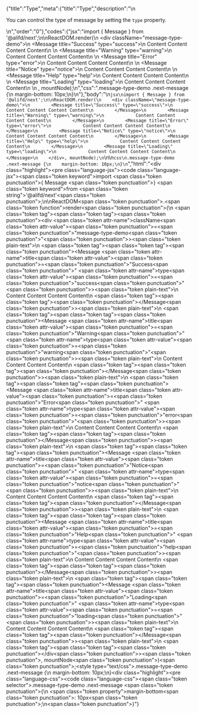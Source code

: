 {"title":"Type","meta":{"title":"Type","description":"\n<p>You can control the type of message by setting the <code>type</code> property.</p>\n","order":"0"},"codes":{"jsx":"import { Message } from '@alifd/next';\n\nReactDOM.render(\n    <div className=\"message-type-demo\">\n        <Message title=\"Success\" type=\"success\">\n            Content Content Content Content\n        </Message>\n        <Message title=\"Warning\" type=\"warning\">\n            Content Content Content Content\n        </Message>\n        <Message title=\"Error\" type=\"error\">\n            Content Content Content Content\n        </Message>\n        <Message title=\"Notice\" type=\"notice\">\n            Content Content Content Content\n        </Message>\n        <Message title=\"Help\" type=\"help\">\n            Content Content Content Content\n        </Message>\n        <Message title=\"Loading\" type=\"loading\">\n            Content Content Content Content\n        </Message>\n    </div>, mountNode);\n","css":".message-type-demo .next-message {\n    margin-bottom: 10px;\n}\n"},"body":"\n````jsx\nimport { Message } from '@alifd/next';\n\nReactDOM.render(\n    <div className=\"message-type-demo\">\n        <Message title=\"Success\" type=\"success\">\n            Content Content Content Content\n        </Message>\n        <Message title=\"Warning\" type=\"warning\">\n            Content Content Content Content\n        </Message>\n        <Message title=\"Error\" type=\"error\">\n            Content Content Content Content\n        </Message>\n        <Message title=\"Notice\" type=\"notice\">\n            Content Content Content Content\n        </Message>\n        <Message title=\"Help\" type=\"help\">\n            Content Content Content Content\n        </Message>\n        <Message title=\"Loading\" type=\"loading\">\n            Content Content Content Content\n        </Message>\n    </div>, mountNode);\n````\n\n````css\n.message-type-demo .next-message {\n    margin-bottom: 10px;\n}\n````","html":"<script>(function(){\"use strict\";\n\nvar _next = require(\"@alifd/next\");\n\nReactDOM.render(React.createElement(\n    \"div\",\n    { className: \"message-type-demo\" },\n    React.createElement(\n        _next.Message,\n        { title: \"Success\", type: \"success\" },\n        \"Content Content Content Content\"\n    ),\n    React.createElement(\n        _next.Message,\n        { title: \"Warning\", type: \"warning\" },\n        \"Content Content Content Content\"\n    ),\n    React.createElement(\n        _next.Message,\n        { title: \"Error\", type: \"error\" },\n        \"Content Content Content Content\"\n    ),\n    React.createElement(\n        _next.Message,\n        { title: \"Notice\", type: \"notice\" },\n        \"Content Content Content Content\"\n    ),\n    React.createElement(\n        _next.Message,\n        { title: \"Help\", type: \"help\" },\n        \"Content Content Content Content\"\n    ),\n    React.createElement(\n        _next.Message,\n        { title: \"Loading\", type: \"loading\" },\n        \"Content Content Content Content\"\n    )\n), mountNode);})()</script><div class=\"highlight\"><pre class=\"language-jsx\"><code class=\"language-jsx\"><span class=\"token keyword\">import</span> <span class=\"token punctuation\">{</span> Message <span class=\"token punctuation\">}</span> <span class=\"token keyword\">from</span> <span class=\"token string\">'@alifd/next'</span><span class=\"token punctuation\">;</span>\n\nReactDOM<span class=\"token punctuation\">.</span><span class=\"token function\">render</span><span class=\"token punctuation\">(</span>\n    <span class=\"token tag\"><span class=\"token tag\"><span class=\"token punctuation\">&lt;</span>div</span> <span class=\"token attr-name\">className</span><span class=\"token attr-value\"><span class=\"token punctuation\">=</span><span class=\"token punctuation\">\"</span>message-type-demo<span class=\"token punctuation\">\"</span></span><span class=\"token punctuation\">></span></span><span class=\"token plain-text\">\n        </span><span class=\"token tag\"><span class=\"token tag\"><span class=\"token punctuation\">&lt;</span>Message</span> <span class=\"token attr-name\">title</span><span class=\"token attr-value\"><span class=\"token punctuation\">=</span><span class=\"token punctuation\">\"</span>Success<span class=\"token punctuation\">\"</span></span> <span class=\"token attr-name\">type</span><span class=\"token attr-value\"><span class=\"token punctuation\">=</span><span class=\"token punctuation\">\"</span>success<span class=\"token punctuation\">\"</span></span><span class=\"token punctuation\">></span></span><span class=\"token plain-text\">\n            Content Content Content Content\n        </span><span class=\"token tag\"><span class=\"token tag\"><span class=\"token punctuation\">&lt;/</span>Message</span><span class=\"token punctuation\">></span></span><span class=\"token plain-text\">\n        </span><span class=\"token tag\"><span class=\"token tag\"><span class=\"token punctuation\">&lt;</span>Message</span> <span class=\"token attr-name\">title</span><span class=\"token attr-value\"><span class=\"token punctuation\">=</span><span class=\"token punctuation\">\"</span>Warning<span class=\"token punctuation\">\"</span></span> <span class=\"token attr-name\">type</span><span class=\"token attr-value\"><span class=\"token punctuation\">=</span><span class=\"token punctuation\">\"</span>warning<span class=\"token punctuation\">\"</span></span><span class=\"token punctuation\">></span></span><span class=\"token plain-text\">\n            Content Content Content Content\n        </span><span class=\"token tag\"><span class=\"token tag\"><span class=\"token punctuation\">&lt;/</span>Message</span><span class=\"token punctuation\">></span></span><span class=\"token plain-text\">\n        </span><span class=\"token tag\"><span class=\"token tag\"><span class=\"token punctuation\">&lt;</span>Message</span> <span class=\"token attr-name\">title</span><span class=\"token attr-value\"><span class=\"token punctuation\">=</span><span class=\"token punctuation\">\"</span>Error<span class=\"token punctuation\">\"</span></span> <span class=\"token attr-name\">type</span><span class=\"token attr-value\"><span class=\"token punctuation\">=</span><span class=\"token punctuation\">\"</span>error<span class=\"token punctuation\">\"</span></span><span class=\"token punctuation\">></span></span><span class=\"token plain-text\">\n            Content Content Content Content\n        </span><span class=\"token tag\"><span class=\"token tag\"><span class=\"token punctuation\">&lt;/</span>Message</span><span class=\"token punctuation\">></span></span><span class=\"token plain-text\">\n        </span><span class=\"token tag\"><span class=\"token tag\"><span class=\"token punctuation\">&lt;</span>Message</span> <span class=\"token attr-name\">title</span><span class=\"token attr-value\"><span class=\"token punctuation\">=</span><span class=\"token punctuation\">\"</span>Notice<span class=\"token punctuation\">\"</span></span> <span class=\"token attr-name\">type</span><span class=\"token attr-value\"><span class=\"token punctuation\">=</span><span class=\"token punctuation\">\"</span>notice<span class=\"token punctuation\">\"</span></span><span class=\"token punctuation\">></span></span><span class=\"token plain-text\">\n            Content Content Content Content\n        </span><span class=\"token tag\"><span class=\"token tag\"><span class=\"token punctuation\">&lt;/</span>Message</span><span class=\"token punctuation\">></span></span><span class=\"token plain-text\">\n        </span><span class=\"token tag\"><span class=\"token tag\"><span class=\"token punctuation\">&lt;</span>Message</span> <span class=\"token attr-name\">title</span><span class=\"token attr-value\"><span class=\"token punctuation\">=</span><span class=\"token punctuation\">\"</span>Help<span class=\"token punctuation\">\"</span></span> <span class=\"token attr-name\">type</span><span class=\"token attr-value\"><span class=\"token punctuation\">=</span><span class=\"token punctuation\">\"</span>help<span class=\"token punctuation\">\"</span></span><span class=\"token punctuation\">></span></span><span class=\"token plain-text\">\n            Content Content Content Content\n        </span><span class=\"token tag\"><span class=\"token tag\"><span class=\"token punctuation\">&lt;/</span>Message</span><span class=\"token punctuation\">></span></span><span class=\"token plain-text\">\n        </span><span class=\"token tag\"><span class=\"token tag\"><span class=\"token punctuation\">&lt;</span>Message</span> <span class=\"token attr-name\">title</span><span class=\"token attr-value\"><span class=\"token punctuation\">=</span><span class=\"token punctuation\">\"</span>Loading<span class=\"token punctuation\">\"</span></span> <span class=\"token attr-name\">type</span><span class=\"token attr-value\"><span class=\"token punctuation\">=</span><span class=\"token punctuation\">\"</span>loading<span class=\"token punctuation\">\"</span></span><span class=\"token punctuation\">></span></span><span class=\"token plain-text\">\n            Content Content Content Content\n        </span><span class=\"token tag\"><span class=\"token tag\"><span class=\"token punctuation\">&lt;/</span>Message</span><span class=\"token punctuation\">></span></span><span class=\"token plain-text\">\n    </span><span class=\"token tag\"><span class=\"token tag\"><span class=\"token punctuation\">&lt;/</span>div</span><span class=\"token punctuation\">></span></span><span class=\"token punctuation\">,</span> mountNode<span class=\"token punctuation\">)</span><span class=\"token punctuation\">;</span></code></pre></div><style type=\"text/css\">.message-type-demo .next-message {\n    margin-bottom: 10px;\n}</style><div class=\"highlight\"><pre class=\"language-css\"><code class=\"language-css\"><span class=\"token selector\">.message-type-demo .next-message</span> <span class=\"token punctuation\">{</span>\n    <span class=\"token property\">margin-bottom</span><span class=\"token punctuation\">:</span> 10px<span class=\"token punctuation\">;</span>\n<span class=\"token punctuation\">}</span></code></pre></div>"}